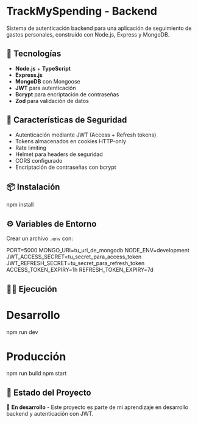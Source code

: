 # TrackMySpending - Backend

Sistema de autenticación backend para una aplicación de seguimiento de gastos personales, construido con Node.js, Express y MongoDB.

## 🚀 Tecnologías

- **Node.js** + **TypeScript**
- **Express.js**
- **MongoDB** con Mongoose
- **JWT** para autenticación
- **Bcrypt** para encriptación de contraseñas
- **Zod** para validación de datos

## 🔐 Características de Seguridad

- Autenticación mediante JWT (Access + Refresh tokens)
- Tokens almacenados en cookies HTTP-only
- Rate limiting
- Helmet para headers de seguridad
- CORS configurado
- Encriptación de contraseñas con bcrypt

## 📦 Instalación

npm install


## ⚙️ Variables de Entorno

Crear un archivo `.env` con:


PORT=5000
MONGO_URI=tu_uri_de_mongodb
NODE_ENV=development
JWT_ACCESS_SECRET=tu_secret_para_access_token
JWT_REFRESH_SECRET=tu_secret_para_refresh_token
ACCESS_TOKEN_EXPIRY=1h
REFRESH_TOKEN_EXPIRY=7d


## 🏃‍♂️ Ejecución


# Desarrollo
npm run dev

# Producción
npm run build
npm start


## 📝 Estado del Proyecto

🚧 **En desarrollo** - Este proyecto es parte de mi aprendizaje en desarrollo backend y autenticación con JWT.


